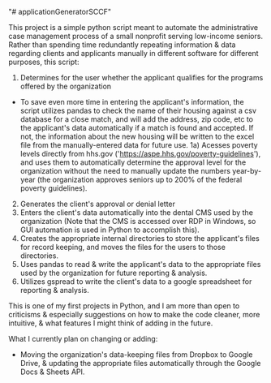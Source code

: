 "# applicationGeneratorSCCF" 

This project is a simple python script meant to automate the administrative case management process of a small nonprofit serving low-income seniors. Rather than spending time redundantly repeating information & data regarding clients and applicants manually in different software for different purposes, this script:

1) Determines for the user whether the applicant qualifies for the programs offered by the organization
- To save even more time in entering the applicant's information, the script utilizes pandas to check the name of their housing against a csv database for a close match, and will add the address, zip code, etc to the applicant's data automatically if a match is found and accepted. If not, the information about the new housing will be written to the excel file from the manually-entered data for future use.
1a) Acesses poverty levels directly from hhs.gov ('https://aspe.hhs.gov/poverty-guidelines'), and uses them to automatically determine the approval level for the organization without the need to manually update the numbers year-by-year (the organization approves seniors up to 200% of the federal poverty guidelines).
2) Generates the client's approval or denial letter
3) Enters the client's data automatically into the dental CMS used by the organization (Note that the CMS is accessed over RDP in Windows, so GUI automation is used in Python to accomplish this).
4) Creates the appropriate internal directories to store the applicant's files for record keeping, and moves the files for the users to those directories.
5) Uses pandas to read & write the applicant's data to the appropriate files used by the organization for future reporting & analysis.
6) Utilizes gspread to write the client's data to a google spreadsheet for reporting & analysis.

This is one of my first projects in Python, and I am more than open to criticisms & especially suggestions on how to make the code cleaner, more intuitive, & what features I might think of adding in the future.

What I currently plan on changing or adding:



- Moving the organization's data-keeping files from Dropbox to Google Drive, & updating the appropriate files automatically through the Google Docs & Sheets API.
